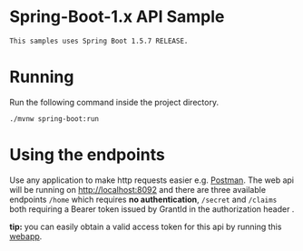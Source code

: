 # Spring-Boot-1.x API Sample

    This samples uses Spring Boot 1.5.7 RELEASE.

# Running

Run the following command inside the project directory.

    ./mvnw spring-boot:run

# Using the endpoints

Use any application to make http requests easier e.g. [Postman](https://www.postman.com/). The web api will be running on [http://localhost:8092](http://localhost:8092) and there are three available endpoints `/home` which requires **no authentication**, `/secret` and `/claims` both requiring a Bearer token issued by GrantId in the authorization header .

**tip:** you can easily obtain a valid access token for this api by running this [webapp]().